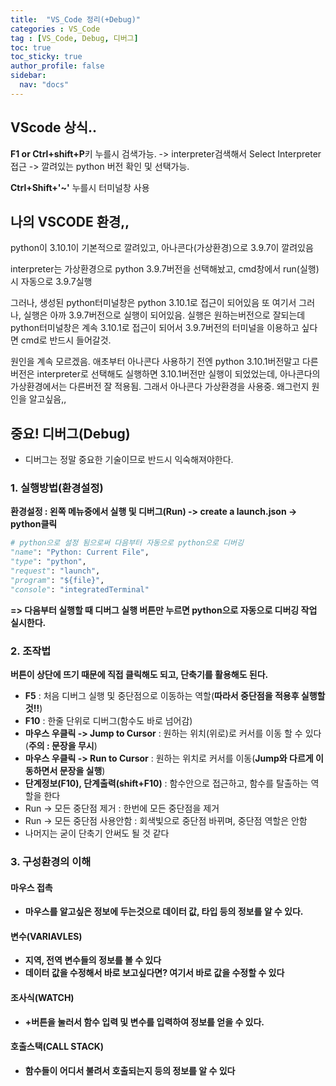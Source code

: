 ```yaml
---
title:  "VS_Code 정리(+Debug)"
categories : VS_Code
tag : [VS_Code, Debug, 디버그]
toc: true
toc_sticky: true
author_profile: false
sidebar:
  nav: "docs"
---
```


## VScode 상식..

**F1 or Ctrl+shift+P**키 누를시 검색가능. -> interpreter검색해서 Select Interpreter접근 -> 깔려있는 python 버전 확인 및 선택가능. 

**Ctrl+Shift+'~'** 누를시 터미널창 사용



## 나의 VSCODE 환경,,

python이 3.10.1이 기본적으로 깔려있고, 아나콘다(가상환경)으로 3.9.7이 깔려있음

interpreter는 가상환경으로 python 3.9.7버전을 선택해놨고, cmd창에서 run(실행)시 자동으로 3.9.7실행

그러나, 생성된 python터미널창은 python 3.10.1로 접근이 되어있음
또 여기서 그러나, 실행은 아까 3.9.7버전으로 실행이 되어있음. 실행은 원하는버전으로 잘되는데 python터미널창은 계속 3.10.1로 접근이 되어서 3.9.7버전의 터미널을 이용하고 싶다면 cmd로 반드시 들어갈것.

원인을 계속 모르겠음. 애초부터 아나콘다 사용하기 전엔 python 3.10.1버전말고 다른버전은 interpreter로 선택해도 실행하면 3.10.1버전만 실행이 되었었는데, 아나콘다의 가상환경에서는 다른버전 잘 적용됨.
그래서 아나콘다 가상환경을 사용중. 왜그런지 원인을 알고싶음,,



## 중요! 디버그(Debug)

* 디버그는 정말 중요한 기술이므로 반드시 익숙해져야한다.



### 1. 실행방법(환경설정)

**환경설정 : 왼쪽 메뉴중에서 실행 및 디버그(Run) -> create a launch.json -> python클릭**

```python
# python으로 설정 됨으로써 다음부터 자동으로 python으로 디버깅
"name": "Python: Current File",
"type": "python",
"request": "launch",
"program": "${file}",
"console": "integratedTerminal"
```

**=> 다음부터 실행할 때 디버그 실행 버튼만 누르면 python으로 자동으로 디버깅 작업 실시한다.**



### 2. 조작법

**버튼이 상단에 뜨기 때문에 직접 클릭해도 되고, 단축기를 활용해도 된다.**

* **F5** : 처음 디버그 실행 및 중단점으로 이동하는 역할(**따라서 중단점을 적용후 실행할것!!**)
* **F10** : 한줄 단위로 디버그(함수도 바로 넘어감)
* **마우스 우클릭 -> Jump to Cursor** : 원하는 위치(위로)로 커서를 이동 할 수 있다(**주의 : 문장을 무시**)
* **마우스 우클릭 -> Run to Cursor** : 원하는 위치로 커서를 이동(**Jump와 다르게 이동하면서 문장을 실행**)
* **단계정보(F10), 단계출력(shift+F10)** : 함수안으로 접근하고, 함수를 탈출하는 역할을 한다
* Run -> 모든 중단점 제거 : 한번에 모든 중단점을 제거
* Run -> 모든 중단점 사용안함 : 회색빛으로 중단점 바뀌며, 중단점 역할은 안함
* 나머지는 굳이 단축기 안써도 될 것 같다



### 3. 구성환경의 이해

#### 마우스 접촉

* **마우스를 알고싶은 정보에 두는것으로 데이터 값, 타입 등의 정보를 알 수 있다.**

#### 변수(VARIAVLES)

* **지역, 전역 변수들의 정보를 볼 수 있다**
* **데이터 값을 수정해서 바로 보고싶다면? 여기서 바로 값을 수정할 수 있다**

#### 조사식(WATCH)

* **+버튼을 눌러서 함수 입력 및 변수를 입력하여 정보를 얻을 수 있다.**

#### 호출스택(CALL STACK)

* **함수들이 어디서 불려서 호출되는지 등의 정보를 알 수 있다**

















